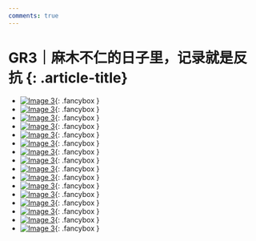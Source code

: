 ```yaml
---
comments: true
---
```


# GR3｜麻木不仁的日子里，记录就是反抗 {: .article-title}

<div class="grid cards" markdown>

- [![Image 3](5b457dd5-6b92-4f22-a55d-a2d22f64f211.jpg)](5b457dd5-6b92-4f22-a55d-a2d22f64f211.jpg){: .fancybox }
- [![Image 3](7ea34575-21ec-48c5-ac37-1c340041b5f2.jpg)](7ea34575-21ec-48c5-ac37-1c340041b5f2.jpg){: .fancybox }
- [![Image 3](f65e571a-bdb1-4591-b822-b7415bdcee0a.jpg)](f65e571a-bdb1-4591-b822-b7415bdcee0a.jpg){: .fancybox }
- [![Image 3](0e7ba001-a503-4f96-b2f2-048949b780de.jpg)](0e7ba001-a503-4f96-b2f2-048949b780de.jpg){: .fancybox }
- [![Image 3](77515d4c-542b-401d-9635-ad9f9b86e253.jpg)](77515d4c-542b-401d-9635-ad9f9b86e253.jpg){: .fancybox }
- [![Image 3](3460c434-18c6-46f6-96b2-c33239362756.jpg)](3460c434-18c6-46f6-96b2-c33239362756.jpg){: .fancybox }
- [![Image 3](e2598239-1861-4a38-81e1-10d0950a763a.jpg)](e2598239-1861-4a38-81e1-10d0950a763a.jpg){: .fancybox }
- [![Image 3](fbba68ef-9f00-4914-af81-ac36b7a215e4.jpg)](fbba68ef-9f00-4914-af81-ac36b7a215e4.jpg){: .fancybox }
- [![Image 3](e15c15d5-0dd4-4d7b-b96f-a507642dae93.jpg)](e15c15d5-0dd4-4d7b-b96f-a507642dae93.jpg){: .fancybox }
- [![Image 3](f81f424b-b901-429d-95a2-e63f42bc5f91.jpg)](f81f424b-b901-429d-95a2-e63f42bc5f91.jpg){: .fancybox }
- [![Image 3](e5462806-cb5d-47bb-bd14-1a13f05213cc.jpg)](e5462806-cb5d-47bb-bd14-1a13f05213cc.jpg){: .fancybox }
- [![Image 3](887a91f3-8eb4-4290-aae8-f0f8fed0495b.jpg)](887a91f3-8eb4-4290-aae8-f0f8fed0495b.jpg){: .fancybox }
- [![Image 3](d66274df-5b48-49d9-b056-a45075d6bc54.jpg)](d66274df-5b48-49d9-b056-a45075d6bc54.jpg){: .fancybox }
- [![Image 3](b160b489-fab8-469d-93af-008293f0e49e.jpg)](b160b489-fab8-469d-93af-008293f0e49e.jpg){: .fancybox }
- [![Image 3](26ffaa71-216c-4672-9ba4-d5dfe3e648db.jpg)](26ffaa71-216c-4672-9ba4-d5dfe3e648db.jpg){: .fancybox }
- [![Image 3](7d0d05e7-920e-4192-b5ae-411ab4b58153.jpg)](7d0d05e7-920e-4192-b5ae-411ab4b58153.jpg){: .fancybox }


</div>